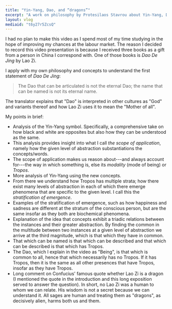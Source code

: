 ```yaml
---
title: "Yin-Yang, Dao, and “dragons”"
excerpt: "A work on philosophy by Protesilaos Stavrou about Yin-Yang, Dao, and related concepts in metaphysics."
layout: vlog
mediaid: "t6y27r5ZcsQ"
---
```


I had no plan to make this video as I spend most of my time studying
in the hope of improving my chances at the labour market.  The reason
I decided to record this video presentation is because I received
three books as a gift from a person in China I correspond with.  One
of those books is _Dao De Jing_ by Lao Zi.

I apply with my own philosophy and concepts to understand the first
statement of _Dao De Jing_:

> The Dao that can be articulated is not the eternal Dao; the name
> that can be named is not its eternal name.

The translator explains that "Dao" is interpreted in other cultures as
"God" and variants thereof and how Lao Zi uses it to mean the "Mother
of all".

My points in brief:

* Analysis of the Yin-Yang symbol.  Specifically, a comprehensive take
  on how black and white are opposites but also how they can be
  understood as the same.
* This analysis provides insight into what I call _the scope of
  application_, namely how the given level of abstraction
  substantiations the concepts/words.
* The scope of application makes us reason about---and always account
  for---the way in which something is, else its _modality_ (mode of
  being) or _Tropos_.
* More analysis of Yin-Yang using the new concepts.
* From there we understand how Tropos has multiple strata; how there
  exist many levels of abstraction in each of which there emerge
  phenomena that are specific to the given level.  I call this the
  _stratification of emergence_.
* Examples of the stratification of emergence, such as how happiness
  and sadness are different at the stratum of the conscious person,
  but are the same insofar as they both are biochemical phenomena.
* Explanation of the idea that concepts exhibit a triadic relations
  between the instances and their greater abstraction.  By finding the
  common in the multitude between two instances at a given level of
  abstraction we arrive at the third magnitude, which is that which
  they have in common.
* That which can be named is that which can be described and that
  which can be described is that which has Tropos.
* The Dao, which I explain in the video as "Being", is that which is
  common to all, hence that which necessarily has no Tropos.  If it
  has Tropos, then it is the same as all other presences that have
  Tropos, insofar as they have Tropos.
* Long comment on Confucius' famous quote whether Lao Zi is a dragon
  (I mentioned the quote in the introduction and this long exposition
  served to answer the question).  In short, no Lao Zi was a human to
  whom we can relate.  His wisdom is not a secret because we can
  understand it.  All sages are human and treating them as "dragons",
  as decisively alien, harms both us and them.

